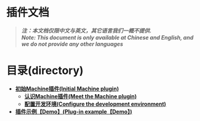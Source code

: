 # 插件文档
> ***注：本文档仅限中文与英文，其它语言我们一概不提供.*** <br>
> ***Note: This document is only available at Chinese and English, and we do not provide any other languages***

# 目录(directory)
* **[初始Machine插件(Initial Machine plugin)]()**
  * **[认识Machine插件(Meet the Machine plugin)]()**
  * **[配置开发环境(Configure the development environment)]()**
* **[插件示例【Demo】(Plug-in example【Demo】)]()** 

